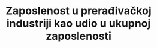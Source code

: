 ---
title: Zaposlenost u prerađivačkoj industriji kao udio u ukupnoj zaposlenosti
permalink: /9-2-2/
sdg_goal: 9
layout: indicator
indicator: 9.2.2
indicator_variable: manuf_tot_nfrm_emplmnt_pct
graph: longitudinal
graph_type_description: Line  graph
graph_status_notes: Graphed
variable_description: null
variable_notes: null
un_designated_tier: '1'
un_custodial_agency: UNIDO
target_id: '9.2'
has_metadata: true
rationale_interpretation: 'Prema ILO: Sektor industrije, koji se u velikoj mjeri sastoji od prerađivačke industrije, od najveće je značajnosti za gospodarstvo s obzirom na najveći doprinos nacionalnoj proizvodnji i zapošljavanju. Utječe i na druge aspekte života, kao što su zdravlje i okoliš. Sektor industrije je i glavni izvor stvaranja radnih mjesta (izravno i neizravno), stoga proučavanjem trendova i obrazaca udjela i rasta zaposlenosti u industriji može otkriti vrijedne informacije o konfiguraciji tržišta rada i situaciji u smislu socijalne kohezije. @@ Prema UNIDO: Ovaj pokazatelj predstavlja doprinos proizvodnje u stvaranju novih radnih mjesta. To je univerzalno važan pokazatelj. Za industrijalizirane zemlje to predstavlja kontinuirani rast, a za zemlje u razvoju pokazuje sposobnost proizvodnje da apsorbira višak rada iz tradicionalnih sektora. U usporedbi s pokazateljem 9.2.1 mjeri produktivnost rada koji služi kao još jedan ključni pokazatelj za mjerenje tehnološkog napretka.'
goal_meta_link: 'http://unstats.un.org/sdgs/files/metadata-compilation/Metadata-Goal-9.pdf'
goal_meta_link_page: 4
indicator_name: Zaposlenost u prerađivačkoj industriji kao udio u ukupnoj zaposlenosti
target: >-
  Promicati inkluzivnu i održivu industrijalizaciju i do 2030. značajno povećati udio zaposlenosti i prerađivačke industrije u udjelu BDP-a, u skladu s nacionalnim okolnostima i udvostručiti svoj udio u najmanje razvijenim zemljama.
indicator_definition: >-
  Prema  ILO: Ovaj pokazatelj izračunava se kao broj zaposlenih u sektoru industrije podijeljen s ukupnom zaposlenošću. Zaposlene osobe definiraju se kao sve radno sposobne osobe koje su tijekom kratkog referentnog razdoblja bile angažirane u bilo kojoj djelatnosti za proizvodnju dobara ili pružanje usluga za plaću ili dobit. Sektor industrije obuhvaća rudarstvo i vađenje, proizvodnju gradnju i javne komunalije (struju, plin i vodu). Prema UNIDO-a: Zapošljavanje se definira kao posao koji se obavlja za plaću ili dobit. Vrijednost se dobiva zbrajanjem broja zaposlenih u svim proizvodnim aktivnostima. Pokazatelj zaposlenosti u proizvodnji prikazan je u apsolutnom iznosu, kao i u odnosu na ukupnu zaposlenost.
source_title: null
source_notes: null
published: true
us_method_of_computation: >-
  Manufacturing’s  share  of  total  nonfarm  (since  Current  Employment  Statistics  does  not  produce  agricultural  data)  employment  is  calculated  by  dividing  the  CES  employment  estimate  for  manufacturing  by  the  estimate  for  total  nonfarm  employment.
comments_and_limitations: >-
  The  Current  Employment  Statistics  (CES)  program  produces  estimates  of  nonagricultural  employment  by  industry.  CES  does  not  produce  a  specific  data  series  for  manufacturing  employment  as  a  percentage  of  total  employment.  Yearly  estimates  are  calculated  as  averages  of  monthly  data.
time_period: 1939  -  2016  available
periodicity: Monthly
actual_indicator_available: Manufacturing's  share  of  total  nonfarm  employment
graph_title: null
date_metadata_updated: December  2016
source_agency_staff_name: Mark  Dumas
source_agency_survey_dataset: Bureau  of  Labor  Statistics
source_url: 'http://www.bls.gov/ces/'  
---